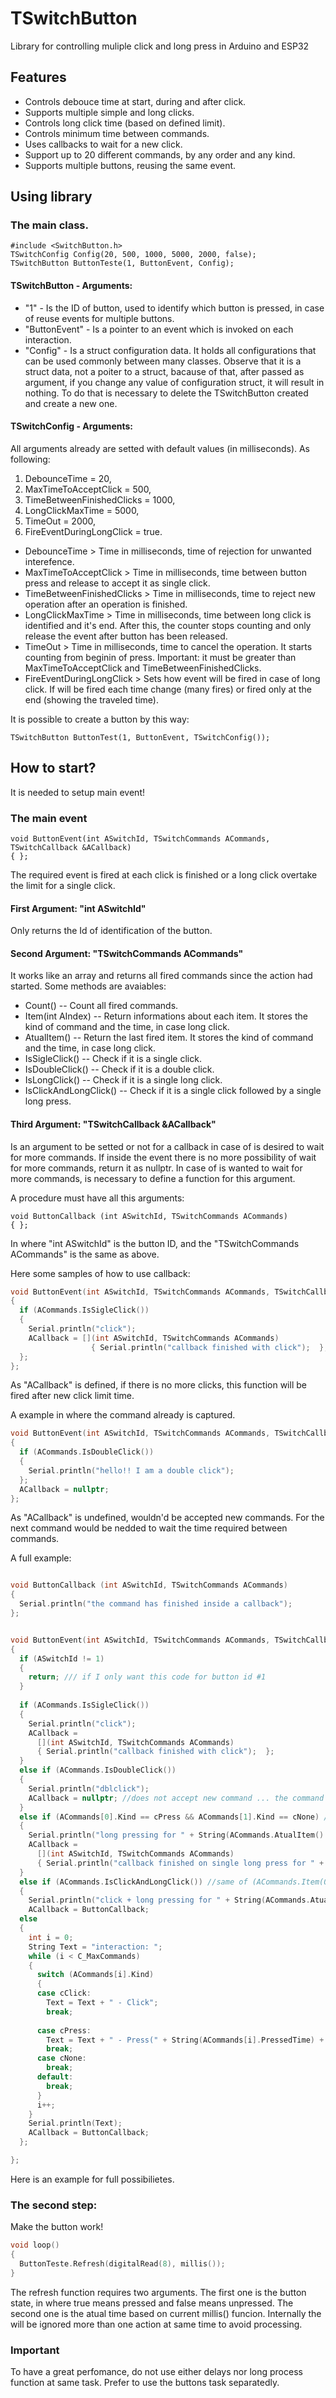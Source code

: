 # TSwitchButton
Library for controlling muliple click and long press in Arduino and ESP32


## Features
- Controls debouce time at start, during and after click.
- Supports multiple simple and long clicks.
- Controls long click time (based on defined limit).
- Controls minimum time between commands.
- Uses callbacks to wait for a new click.
- Support up to 20 different commands, by any order and any kind.
- Supports multiple buttons, reusing the same event.


## Using library

### The main class.

```
#include <SwitchButton.h>
TSwitchConfig Config(20, 500, 1000, 5000, 2000, false);
TSwitchButton ButtonTeste(1, ButtonEvent, Config);
```

#### TSwitchButton - Arguments:
  - "1" - Is the ID of button, used to identify which button is pressed, in case of reuse events for multiple buttons.
  - "ButtonEvent" - Is a pointer to an event which is invoked on each interaction.
  - "Config" - Is a struct configuration data. It holds all configurations that can be used commonly between many classes. Observe that it is a struct data, not a poiter to a struct, bacause of that, after passed as argument, if you change any value of configuration struct, it will result in nothing. To do that is necessary to delete the TSwitchButton created and create a new one.

#### TSwitchConfig - Arguments:

All arguments already are setted with default values (in milliseconds). As following: 
  1. DebounceTime = 20,
  2. MaxTimeToAcceptClick = 500,
  3. TimeBetweenFinishedClicks = 1000,
  4. LongClickMaxTime = 5000,
  5. TimeOut = 2000,
  6. FireEventDuringLongClick = true.
    
  - DebounceTime > Time in milliseconds, time of rejection for unwanted interefence.
  - MaxTimeToAcceptClick > Time in milliseconds, time between button press and release to accept it as single click.
  - TimeBetweenFinishedClicks > Time in milliseconds, time to reject new operation after an operation is finished.
  - LongClickMaxTime > Time in milliseconds, time between long click is identified and it's end. After this, the counter stops counting and only release the event after button has been released.
  - TimeOut > Time in milliseconds, time to cancel the operation. It starts counting from beginin of press. Important: it must be greater than MaxTimeToAcceptClick and TimeBetweenFinishedClicks.
  - FireEventDuringLongClick > Sets how event will be fired in case of long click. If will be fired each time change (many fires) or fired only at the end (showing the traveled time).


It is possible to create a button by this way:
```
TSwitchButton ButtonTest(1, ButtonEvent, TSwitchConfig());
```


## How to start?
It is needed to setup main event! 

### The main event

```
void ButtonEvent(int ASwitchId, TSwitchCommands ACommands, TSwitchCallback &ACallback)
{ };
```
The required event is fired at each click is finished or a long click overtake the limit for a single click.

#### First Argument: "int ASwitchId" 
Only returns the Id of identification of the button.


#### Second Argument: "TSwitchCommands ACommands"
It works like an array and returns all fired commands since the action had started.
Some methods are avaiables:
  
  - Count() -- Count all fired commands.
  - Item(int AIndex) -- Return informations about each item. It stores the kind of command and the time, in case long click.
  - AtualItem() -- Return the last fired item. It stores the kind of command and the time, in case long click.
  - IsSigleClick() -- Check if it is a single click.
  - IsDoubleClick() -- Check if it is a double click.
  - IsLongClick() -- Check if it is a single long click.
  - IsClickAndLongClick() -- Check if it is a single click followed by a single long press.

#### Third Argument: "TSwitchCallback &ACallback"
Is an argument to be setted or not for a callback in case of is desired to wait for more commands.
If inside the event there is no more possibility of wait for more commands, return it as nullptr.
In case of is wanted to wait for more commands, is necessary to define a function for this argument.

A procedure must have all this arguments:
```
void ButtonCallback (int ASwitchId, TSwitchCommands ACommands)
{ };
```
In where "int ASwitchId" is the button ID, and the "TSwitchCommands ACommands" is the same as above.

Here some samples of how to use callback:

```C++
void ButtonEvent(int ASwitchId, TSwitchCommands ACommands, TSwitchCallback &ACallback)
{  
  if (ACommands.IsSigleClick()) 
  { 
    Serial.println("click"); 
    ACallback = [](int ASwitchId, TSwitchCommands ACommands)
                  { Serial.println("callback finished with click");  };
  };
};
```
As "ACallback" is defined, if there is no more clicks, this function will be fired after new click limit time.


A example in where the command already is captured.
```C++
void ButtonEvent(int ASwitchId, TSwitchCommands ACommands, TSwitchCallback &ACallback)
{  
  if (ACommands.IsDoubleClick()) 
  { 
    Serial.println("hello!! I am a double click"); 
  };
  ACallback = nullptr;
};
```
As "ACallback" is undefined, wouldn'd be accepted new commands. For the next command would be nedded to wait the time required between commands.


A full example:
```C++

void ButtonCallback (int ASwitchId, TSwitchCommands ACommands)
{
  Serial.println("the command has finished inside a callback");
};


void ButtonEvent(int ASwitchId, TSwitchCommands ACommands, TSwitchCallback &ACallback)
{
  if (ASwitchId != 1)
  {
    return; /// if I only want this code for button id #1
  }
  
  if (ACommands.IsSigleClick()) 
  { 
    Serial.println("click"); 
    ACallback =
      [](int ASwitchId, TSwitchCommands ACommands)
      { Serial.println("callback finished with click");  };
  }
  else if (ACommands.IsDoubleClick())
  { 
    Serial.println("dblclick"); 
    ACallback = nullptr; //does not accept new command ... the command already is executed and does not support another stage
  }
  else if (ACommands[0].Kind == cPress && ACommands[1].Kind == cNone) // a single long click
  { 
    Serial.println("long pressing for " + String(ACommands.AtualItem().PressedTime)); 
    ACallback =
      [](int ASwitchId, TSwitchCommands ACommands)
      { Serial.println("callback finished on single long press for " + String(ACommands.AtualItem().PressedTime)); };
  }
  else if (ACommands.IsClickAndLongClick()) //same of (ACommands.Item(0) == cClick && ACommands.Item(1) == cPress && ACommands.Item(3) == cNone)
  { 
    Serial.println("click + long pressing for " + String(ACommands.AtualItem().PressedTime)); 
    ACallback = ButtonCallback;
  else
  { 
    int i = 0;
    String Text = "interaction: ";
    while (i < C_MaxCommands)
    {  
      switch (ACommands[i].Kind)
      {
      case cClick:
        Text = Text + " - Click";
        break;
      
      case cPress:
        Text = Text + " - Press(" + String(ACommands[i].PressedTime) + "%)";
        break;
      case cNone: 
        break;
      default:
        break;
      }    
      i++;
    }    
    Serial.println(Text); 
    ACallback = ButtonCallback;
  };

};
```
Here is an example for full possibilietes.



### The second step:
Make the button work!

```C++
void loop()
{
  ButtonTeste.Refresh(digitalRead(8), millis());  
}
```
The refresh function requires two arguments. The first one is the button state, in where true means pressed and false means unpressed. The second one is the atual time based on current millis() funcion. Internally the will be ignored more than one action at same time to avoid processing.

### Important
To have a great perfomance, do not use either delays nor long process function at same task. Prefer to use the buttons task separatedly.


